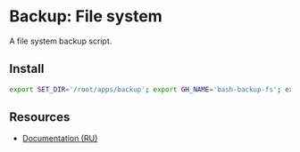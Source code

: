 # Backup: File system

A file system backup script.

## Install

```bash
export SET_DIR='/root/apps/backup'; export GH_NAME='bash-backup-fs'; export GH_URL="https://github.com/pkgstore/${GH_NAME}/archive/refs/heads/main.tar.gz"; curl -Lo "${GH_NAME}-main.tar.gz" "${GH_URL}" && tar -xzf "${GH_NAME}-main.tar.gz" && { cd "${GH_NAME}-main" || exit; } && { for i in app_*; do install -m '0644' -Dt "${SET_DIR}" "${i}"; done; } && { for i in cron_*; do install -m '0644' -Dt '/etc/cron.d' "${i}"; done; } && chmod +x "${SET_DIR}"/*.sh
```

## Resources

- [Documentation (RU)](https://lib.onl/ru/2025/05/302e6636-dc21-5585-9bc9-b8dd757b6ee1/)
